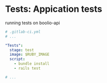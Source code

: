 # Tests: Appication tests

running tests on boolio-api

```yaml
# .gitlab-ci.yml
# ...

"Tests":
  stage: test
  image: $RUBY_IMAGE
  script:
    - bundle install
    - rails test

# ...
```
